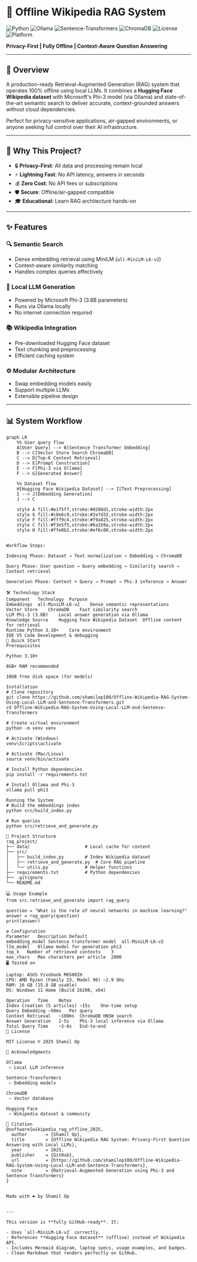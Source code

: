 # 🧠 Offline Wikipedia RAG System

![Python](https://img.shields.io/badge/Python-3.10%2B-blue?logo=python&logoColor=white)
![Ollama](https://img.shields.io/badge/Ollama-Phi--3-green?logo=ollama&logoColor=white)
![Sentence-Transformers](https://img.shields.io/badge/Sentence--Transformers-all--MiniLM--L6--v2-orange?logo=huggingface&logoColor=white)
![ChromaDB](https://img.shields.io/badge/ChromaDB-Vector%20Store-purple?logo=database&logoColor=white)
![License](https://img.shields.io/badge/License-MIT-lightgrey?logo=opensourceinitiative&logoColor=white)
![Platform](https://img.shields.io/badge/Platform-VS%20Code-blueviolet?logo=visualstudiocode&logoColor=white)

**Privacy-First | Fully Offline | Context-Aware Question Answering**

---

## 📖 Overview

A production-ready Retrieval-Augmented Generation (RAG) system that operates 100% offline using local LLMs. It combines a **Hugging Face Wikipedia dataset** with Microsoft's Phi-3 model (via Ollama) and state-of-the-art semantic search to deliver accurate, context-grounded answers without cloud dependencies.

Perfect for privacy-sensitive applications, air-gapped environments, or anyone seeking full control over their AI infrastructure.

---

## 🎯 Why This Project?

- 🔒 **Privacy-First**: All data and processing remain local  
- ⚡ **Lightning Fast**: No API latency, answers in seconds  
- 💰 **Zero Cost**: No API fees or subscriptions  
- 🛡️ **Secure**: Offline/air-gapped compatible  
- 🎓 **Educational**: Learn RAG architecture hands-on  

---

## ✨ Features

### 🔍 Semantic Search
- Dense embedding retrieval using MiniLM (`all-MiniLM-L6-v2`)  
- Context-aware similarity matching  
- Handles complex queries effectively  

### 🤖 Local LLM Generation
- Powered by Microsoft Phi-3 (3.8B parameters)  
- Runs via Ollama locally  
- No internet connection required  

### 📚 Wikipedia Integration
- Pre-downloaded Hugging Face dataset  
- Text chunking and preprocessing  
- Efficient caching system  

### ⚙️ Modular Architecture
- Swap embedding models easily  
- Support multiple LLMs  
- Extensible pipeline design  

---

## 📊 System Workflow

```mermaid
graph LR
    %% User query flow
    A[User Query] --> B[Sentence Transformer Embedding]
    B --> C[Vector Store Search ChromaDB]
    C --> D[Top-K Context Retrieval]
    D --> E[Prompt Construction]
    E --> F[Phi-3 via Ollama]
    F --> G[Generated Answer]
    
    %% Dataset flow
    H[Hugging Face Wikipedia Dataset] --> I[Text Preprocessing]
    I --> J[Embedding Generation]
    J --> C

    style A fill:#e1f5ff,stroke:#0288d1,stroke-width:2px
    style G fill:#c8e6c9,stroke:#2e7d32,stroke-width:2px
    style F fill:#fff9c4,stroke:#f9a825,stroke-width:2px
    style C fill:#f3e5f5,stroke:#6a1b9a,stroke-width:2px
    style H fill:#ffe0b2,stroke:#ef6c00,stroke-width:2px


Workflow Steps:

Indexing Phase: Dataset → Text normalization → Embedding → ChromaDB

Query Phase: User question → Query embedding → Similarity search → Context retrieval

Generation Phase: Context + Query → Prompt → Phi-3 inference → Answer

🛠️ Technology Stack
Component	Technology	Purpose
Embeddings	all-MiniLM-L6-v2	Dense semantic representations
Vector Store	ChromaDB	Fast similarity search
LLM	Phi-3 (3.8B)	Local answer generation via Ollama
Knowledge Source	Hugging Face Wikipedia Dataset	Offline content for retrieval
Runtime	Python 3.10+	Core environment
IDE	VS Code	Development & debugging
🚀 Quick Start
Prerequisites

Python 3.10+

8GB+ RAM recommended

10GB free disk space (for models)

Installation
# Clone repository
git clone https://github.com/shamilop100/Offline-Wikipedia-RAG-System-Using-Local-LLM-and-Sentence-Transformers.git
cd Offline-Wikipedia-RAG-System-Using-Local-LLM-and-Sentence-Transformers

# Create virtual environment
python -m venv venv

# Activate (Windows)
venv\Scripts\activate

# Activate (Mac/Linux)
source venv/bin/activate

# Install Python dependencies
pip install -r requirements.txt

# Install Ollama and Phi-3
ollama pull phi3

Running the System
# Build the embeddings index
python src/build_index.py

# Run queries
python src/retrieve_and_generate.py

📁 Project Structure
rag_project/
├── data/                     # Local cache for content
├── src/
│   ├── build_index.py        # Index Wikipedia dataset
│   ├── retrieve_and_generate.py  # Core RAG pipeline
│   └── utils.py              # Helper functions
├── requirements.txt          # Python dependencies
├── .gitignore
└── README.md

💻 Usage Example
from src.retrieve_and_generate import rag_query

question = "What is the role of neural networks in machine learning?"
answer = rag_query(question)
print(answer)

⚙️ Configuration
Parameter	Description	Default
embedding_model	Sentence transformer model	all-MiniLM-L6-v2
llm_model	Ollama model for generation	phi3
top_k	Number of retrieved contexts	3
max_chars	Max characters per article	2000
🖥️ Tested on

Laptop: ASUS Vivobook M6500IH
CPU: AMD Ryzen (Family 23, Model 96) ~2.9 GHz
RAM: 16 GB (15.8 GB usable)
OS: Windows 11 Home (Build 26200, x64)

Operation	Time	Notes
Index Creation (5 articles)	~15s	One-time setup
Query Embedding	~50ms	Per query
Context Retrieval	~100ms	ChromaDB HNSW search
Answer Generation	2-5s	Phi-3 local inference via Ollama
Total Query Time	~3-6s	End-to-end
📄 License

MIT License © 2025 Shamil Op

🙏 Acknowledgments

Ollama
 – Local LLM inference

Sentence-Transformers
 – Embedding models

ChromaDB
 – Vector database

Hugging Face
 – Wikipedia dataset & community

🌟 Citation
@software{wikipedia_rag_offline_2025,
  author       = {Shamil Op},
  title        = {Offline Wikipedia RAG System: Privacy-First Question Answering with Local LLMs},
  year         = 2025,
  publisher    = {GitHub},
  url          = {https://github.com/shamilop100/Offline-Wikipedia-RAG-System-Using-Local-LLM-and-Sentence-Transformers},
  note         = {Retrieval-Augmented Generation using Phi-3 and Sentence Transformers}
}


Made with ❤️ by Shamil Op


---

This version is **fully GitHub-ready**. It:

- Uses `all-MiniLM-L6-v2` correctly.  
- References **Hugging Face dataset** (offline) instead of Wikipedia API.  
- Includes Mermaid diagram, laptop specs, usage examples, and badges.  
- Clean Markdown that renders perfectly on GitHub.  
